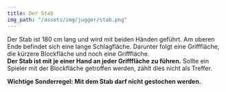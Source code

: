 ```yaml
---
title: Der Stab
img_path: "/assets/img/jugger/stab.png"
---
```

Der Stab ist 180 cm lang und wird mit beiden Händen geführt. Am oberen Ende befindet sich eine lange Schlagfläche. Darunter folgt eine Grifffläche, die kürzere Blockfläche und noch eine Grifffläche.    
**Der Stab ist mit je einer Hand an jeder Grifffläche zu führen.** Sollte ein Spieler mit der Blockfläche getroffen werden, zählt dies nicht als Treffer.    

**Wichtige Sonderregel: Mit dem Stab darf nicht gestochen werden.**
